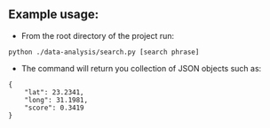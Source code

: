 ## Example usage:
- From the root directory of the project run:
```
python ./data-analysis/search.py [search phrase]
```

- The command will return you collection of JSON objects
such as:
```
{
    "lat": 23.2341,
    "long": 31.1981,
    "score": 0.3419
}
```
